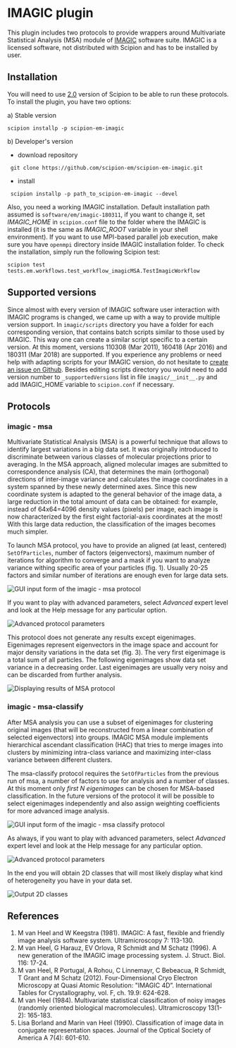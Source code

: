 # IMAGIC plugin

This plugin includes two protocols to provide wrappers around Multivariate Statistical Analysis (MSA) module of [IMAGIC](https://www.imagescience.de/imagic.html) software suite. IMAGIC is a licensed software, not distributed with Scipion and has to be installed by user.

## Installation

You will need to use [2.0](https://github.com/I2PC/scipion/releases/tag/v2.0) version of Scipion to be able to run these protocols. To install the plugin, you have two options:

   a) Stable version
   ```
   scipion installp -p scipion-em-imagic
   ```
   b) Developer's version
   * download repository 
   ```
    git clone https://github.com/scipion-em/scipion-em-imagic.git
   ```
   * install 
   ```
    scipion installp -p path_to_scipion-em-imagic --devel
   ```
Also, you need a working IMAGIC installation. Default installation path assumed is `software/em/imagic-180311`, if you want to change it, set *IMAGIC_HOME* in `scipion.conf` file to the folder where the IMAGIC is installed (it is the same as *IMAGIC_ROOT* variable in your shell environment). If you want to use MPI-based parallel job execution, make sure you have `openmpi` directory inside IMAGIC installation folder.
To check the installation, simply run the following Scipion test:
```
scipion test tests.em.workflows.test_workflow_imagicMSA.TestImagicWorkflow
```

## Supported versions

Since almost with every version of IMAGIC software user interaction with IMAGIC programs is changed, we came up with a way to provide multiple version support. In `imagic/scripts` directory you have a folder for each corresponding version, that contains batch scripts similar to those used by IMAGIC. This way one can create a similar script specific to a certain version. At this moment, versions 110308 (Mar 2011), 160418 (Apr 2016) and 180311 (Mar 2018) are supported. If you experience any problems or need help with adapting scripts for your IMAGIC version, do not hesitate to [create an issue on Github](https://github.com/scipion-em/scipion-em-imagic/issues/new). Besides editing scripts directory you would need to add version number to `_supportedVersions` list in file `imagic/__init__.py` and add IMAGIC_HOME variable to `scipion.conf` if necessary.

## Protocols

### imagic - msa

Multivariate Statistical Analysis (MSA) is a powerful technique that allows to identify largest variations in a big data set. It was originally introduced to discriminate between various classes of molecular projections prior to averaging. In the MSA approach, aligned molecular images are submitted to correspondence analysis (CA), that determines the main (orthogonal) directions of inter-image variance and calculates the image coordinates in a system spanned by these newly determined axes. Since this new coordinate system is adapted to the general behavior of the image data, a large reduction in the total amount of data can be obtained: for example, instead of 64x64=4096 density values (pixels) per image, each image is now characterized by the first eight factorial-axis coordinates at the most! With this large data reduction, the classification of the images becomes much simpler.

To launch MSA protocol, you have to provide an aligned (at least, centered) `SetOfParticles`, number of factors (eigenvectors), maximum number of iterations for algorithm to converge and a mask if you want to analyze variance withing specific area of your particles (fig. 1). Usually 20-25 factors and similar number of iterations are enough even for large data sets.

![GUI input form of the imagic - msa protocol](https://user-images.githubusercontent.com/6952870/50742308-79dc5800-1209-11e9-843e-f3a6afbacc26.png "GUI input form of the imagic - msa protocol")


If you want to play with advanced parameters, select _Advanced_ expert level and look at the Help message for any particular option.

![Advanced protocol parameters](https://user-images.githubusercontent.com/6952870/50742309-7c3eb200-1209-11e9-8121-c358e6893a71.png "Advanced protocol parameters")


This protocol does not generate any results except eigenimages. Eigenimages represent eigenvectors in the image space and account for major density variations in the data set (fig. 3). The very first eigenimage is a total sum of all particles. The following eigenimages show data set variance in a decreasing order. Last eigenimages are usually very noisy and can be discarded from further analysis. 


![Displaying results of MSA protocol](https://user-images.githubusercontent.com/6952870/50742310-7d6fdf00-1209-11e9-8b19-2d888bdcce48.png "Displaying results of MSA protocol")

### imagic - msa-classify

After MSA analysis you can use a subset of eigenimages for clustering original images (that will be reconstructed from a linear combination of selected eigenvectors) into groups. IMAGIC MSA module implements hierarchical ascendant classification (HAC) that tries to merge images into clusters by minimizing intra-class variance and maximizing inter-class variance between different clusters.

The msa-classify protocol requires the `SetOfParticles` from the previous run of msa, a number of factors to use for analysis and a number of classes. At this moment only _first N eigenimages_ can be chosen for MSA-based classification. In the future versions of the protocol it will be possible to select eigenimages independently and also assign weighting coefficients for more advanced image analysis.

![GUI input form of the imagic - msa classify protocol](https://user-images.githubusercontent.com/6952870/50742311-7ea10c00-1209-11e9-86ad-80a8aac6bc1a.png "GUI input form of the imagic - msa classify protocol")

As always, if you want to play with advanced parameters, select _Advanced_ expert level and look at the Help message for any particular option.

![Advanced protocol parameters](https://user-images.githubusercontent.com/6952870/50742315-819bfc80-1209-11e9-83fb-21336230eeee.png "Advanced protocol parameters")

In the end you will obtain 2D classes that will most likely display what kind of heterogeneity you have in your data set.

![Output 2D classes](https://user-images.githubusercontent.com/6952870/50742313-806acf80-1209-11e9-8694-bbab48b8f296.png "Output 2D classes")


## References
1.  M van Heel and W Keegstra (1981). IMAGIC: A fast, flexible and friendly image analysis software system. Ultramicroscopy 7: 113-130.
2. M van Heel, G Harauz, EV Orlova, R Schmidt and M Schatz (1996). A new generation of the IMAGIC image processing system. J. Struct. Biol. 116: 17-24.
3. M van Heel, R Portugal, A Rohou, C Linnemayr, C Bebeacua, R Schmidt, T Grant and M Schatz (2012). Four-Dimensional Cryo Electron Microscopy at Quasi Atomic Resolution: "IMAGIC 4D”. International Tables for Crystallography, vol. F, ch. 19.9: 624-628.
4. M van Heel (1984). Multivariate statistical classification of noisy images (randomly oriented biological macromolecules). Ultramicroscopy 13(1-2): 165-183.
5. Lisa Borland and Marin van Heel (1990). Classification of image data in conjugate representation spaces. Journal of the Optical Society of America A 7(4): 601-610.
